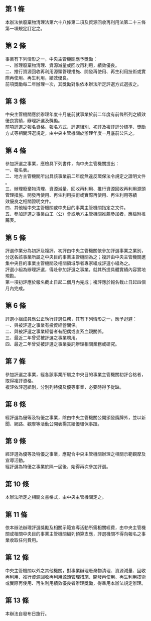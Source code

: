 第 1 條
-------
本辦法依廢棄物清理法第六十八條第二項及資源回收再利用法第二十三條  
第一項規定訂定之。

第 2 條
-------
事業有下列情形之一，中央主管機關應予獎勵：  
一、辦理廢棄物清理、資源減量或回收再利用，績效優良。  
二、推行資源回收再利用源頭管理措施、開發再使用、再生利用技術或實  
    際再使用、再生利用，績效優良。  
前項獎勵每二年辦理一次，其獎勵對象依本辦法所定評選方式選拔之。

第 3 條
-------
中央主管機關應於辦理年度十月底前就事業於前二年度有前條所列之績效  
優良實績，辦理評選及獎勵。  
前項評選之報名資格、報名方式、評選組別、初評及複評評分標準、獎勵  
方式等相關評選規定，由中央主管機關於辦理年度一月底前公告之。

第 4 條
-------
參加評選之事業，應檢具下列書件，向中央主管機關提出：  
一、報名表。  
二、地方主管機關所出具該事業前二年度無違反環保法令規定之證明文件  
    。  
三、辦理廢棄物清理、資源減量、回收再利用、推行資源回收再利用源頭  
    管理措施、開發再使用、再生利用技術或實際再使用、再生利用等績  
    效優良之相關證明文件。  
四、其他經中央主管機關或中央目的事業主管機關指定之文件。  
五、參加評選之事業由工（公）會或地方主管機關推薦參加者，應檢附推  
    薦表。

第 5 條
-------
評選作業分為初評及複評。初評由中央主管機關依參加評選事業之業別，  
分送各該事業所屬之中央目的事業主管機關為之；複評由中央主管機關邀  
集中央目的事業主管機關及相關領域學者專家組成評選小組為之。  
評選小組為辦理評選，得赴參加評選之事業，就其所提具體實績內容實地  
現勘。  
第一項初評應於報名截止日起二個月內完成；複評應於報名截止日起四個  
月內完成。

第 6 條
-------
評選小組成員應公正執行評選任務，其有下列情形之一，應予迴避：  
一、與被評選之事業有投資經營關係。  
二、與被評選之事業經營者有配偶或直系血親關係。  
三、最近二年曾受被評選之事業聘用。  
四、最近二年曾受被評選之事業委託辦理相關業務或研究。

第 7 條
-------
參加評選之事業，經各該事業所屬之中央目的事業主管機關初評合格者，  
取得複評資格。  
複評依評選組別，分別列特優及優等事業，必要時得予從缺。

第 8 條
-------
經評選為優等及特優之事業，除由中央主管機關公開頒發獎牌外，並以新  
聞、網路、觀摩等活動公開表揚其績優環保事蹟。

第 9 條
-------
經評選為優等及特優之事業，應配合中央主管機關辦理之相關示範觀摩及  
宣導活動。  
經評選為特優之事業於隔一屆後，始得再次參加評選。

第 10 條
--------
本辦法所定之相關文書格式，由中央主管機關定之。

第 11 條
--------
依本辦法辦理評選獎勵及相關示範宣導活動所需相關經費，由中央主管機  
關或相關中央目的事業主管機關編列預算支應，評選機關不得向報名之事  
業收取任何費用。

第 12 條
--------
中央主管機關以外之其他機關，對事業辦理廢棄物清理、資源減量、回收  
再利用、推行資源回收再利用源頭管理措施、開發再使用、再生利用技術  
或實際再使用、再生利用績效優良者辦理獎勵，得準用本辦法規定辦理。

第 13 條
--------
本辦法自發布日施行。

